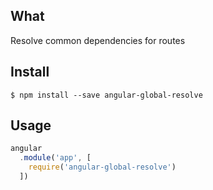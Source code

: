 ## What
Resolve common dependencies for routes
  
## Install
  
```
$ npm install --save angular-global-resolve
```  

## Usage

```js
angular
  .module('app', [
    require('angular-global-resolve')
  ])
```
